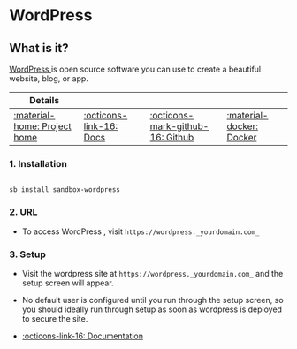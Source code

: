 # WordPress

## What is it?

[WordPress ](https://wordpress.org/) is open source software you can use to create a beautiful website, blog, or app.

| Details     |             |             |             |
|-------------|-------------|-------------|-------------|
| [:material-home: Project home ](https://wordpress.org/) | [:octicons-link-16: Docs](https://wordpress.org/support/) | [:octicons-mark-github-16: Github](https://github.com/docker-library/wordpress) | [:material-docker: Docker ](https://hub.docker.com/_/wordpress)|

### 1. Installation

``` shell

sb install sandbox-wordpress

```

### 2. URL

- To access WordPress , visit `https://wordpress._yourdomain.com_`

### 3. Setup

- Visit the wordpress site at `https://wordpress._yourdomain.com_` and the setup screen will appear.

- No default user is configured until you run through the setup screen, so you should ideally run through setup as soon as wordpress is deployed to secure the site.

- [:octicons-link-16: Documentation](https://wordpress.org/support/)
